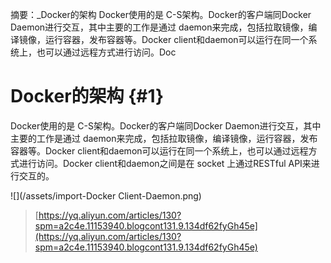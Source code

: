 摘要：\_Docker的架构 Docker使用的是 C-S架构。Docker的客户端同Docker Daemon进行交互，其中主要的工作是通过 daemon来完成，包括拉取镜像，编译镜像，运行容器，发布容器等。Docker client和daemon可以运行在同一个系统上，也可以通过远程方式进行访问。Doc

# Docker的架构 {#1}

Docker使用的是 C-S架构。Docker的客户端同Docker Daemon进行交互，其中主要的工作是通过 daemon来完成，包括拉取镜像，编译镜像，运行容器，发布容器等。Docker client和daemon可以运行在同一个系统上，也可以通过远程方式进行访问。Docker client和daemon之间是在 socket 上通过RESTful API来进行交互的。

![](/assets/import-Docker Client-Daemon.png)

> [https://yq.aliyun.com/articles/130?spm=a2c4e.11153940.blogcont131.9.134df62fyGh45e](https://yq.aliyun.com/articles/130?spm=a2c4e.11153940.blogcont131.9.134df62fyGh45e)



